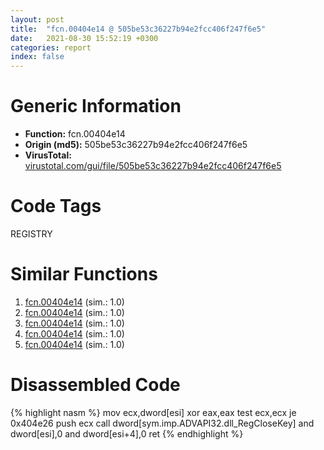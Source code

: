 ```yaml
---
layout: post
title:  "fcn.00404e14 @ 505be53c36227b94e2fcc406f247f6e5"
date:   2021-08-30 15:52:19 +0300
categories: report
index: false
---
```


# Generic Information
- **Function:** fcn.00404e14
- **Origin (md5):** 505be53c36227b94e2fcc406f247f6e5
- **VirusTotal:** [virustotal.com/gui/file/505be53c36227b94e2fcc406f247f6e5][virustotal_ref]

# Code Tags
<span class="tag" id="REGISTRY">REGISTRY</span>


# Similar Functions

1. [fcn.00404e14][similar_1_ref] (sim.: 1.0)
2. [fcn.00404e14][similar_2_ref] (sim.: 1.0)
3. [fcn.00404e14][similar_3_ref] (sim.: 1.0)
4. [fcn.00404e14][similar_4_ref] (sim.: 1.0)
5. [fcn.00404e14][similar_5_ref] (sim.: 1.0)


# Disassembled Code

{% highlight nasm %}
mov ecx,dword[esi]
xor eax,eax
test ecx,ecx
je 0x404e26
push ecx
call dword[sym.imp.ADVAPI32.dll_RegCloseKey]
and dword[esi],0
and dword[esi+4],0
ret 
{% endhighlight %}


[similar_1_ref]: /report/fcn.00404e14@4c537a3700803bd0868438c678e579fa
[similar_2_ref]: /report/fcn.00404e14@19194271be14ff080bcaeeab4e376f0f
[similar_3_ref]: /report/fcn.00404e14@c077742bdc6d4f2c0ca7d0e2a6a94acf
[similar_4_ref]: /report/fcn.00404e14@96a869ae624ddb4834a1d5a829f85469
[similar_5_ref]: /report/fcn.00404e14@bdd97566e720668726279189e068b6a8
[virustotal_ref]: https://www.virustotal.com/gui/file/505be53c36227b94e2fcc406f247f6e5